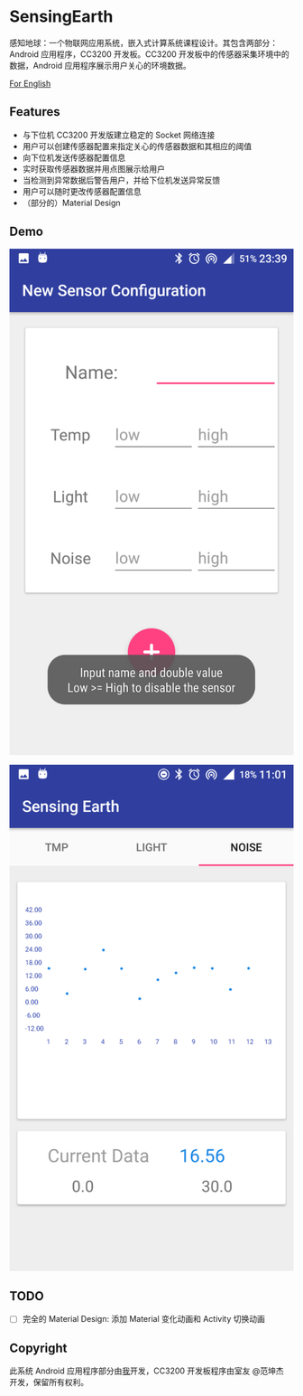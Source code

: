 # SensingEarth

感知地球：一个物联网应用系统，嵌入式计算系统课程设计。其包含两部分：Android 应用程序，CC3200 开发板。CC3200 开发板中的传感器采集环境中的数据，Android 应用程序展示用户关心的环境数据。

[For English](README.md)

## Features

* 与下位机 CC3200 开发版建立稳定的 Socket 网络连接
* 用户可以创建传感器配置来指定关心的传感器数据和其相应的阈值
* 向下位机发送传感器配置信息
* 实时获取传感器数据并用点图展示给用户
* 当检测到异常数据后警告用户，并给下位机发送异常反馈
* 用户可以随时更改传感器配置信息
* （部分的）Material Design

## Demo

![](demo_config.png)

![](demo_nosie.png)

## TODO

* [ ] 完全的 Material Design: 添加 Material 变化动画和 Activity 切换动画

## Copyright

此系统 Android 应用程序部分由[我](https://github.com/eveouo)开发，CC3200 开发板程序由室友 @范坤杰 开发，保留所有权利。
